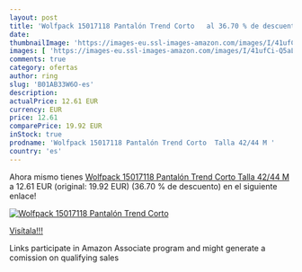 ```yaml
---
layout: post
title: 'Wolfpack 15017118 Pantalón Trend Corto   al 36.70 % de descuento'
date: 
thumbnailImage: 'https://images-eu.ssl-images-amazon.com/images/I/41ufCi-Q5aL._SL200_.jpg'
images: [ 'https://images-eu.ssl-images-amazon.com/images/I/41ufCi-Q5aL._SL200_.jpg' ]
comments: true
category: ofertas
author: ring
slug: 'B01AB33W6O-es'
description:
actualPrice: 12.61 EUR
currency: EUR
price: 12.61
comparePrice: 19.92 EUR
inStock: true
prodname: 'Wolfpack 15017118 Pantalón Trend Corto  Talla 42/44 M '
country: 'es'
---
```


Ahora mismo tienes [Wolfpack 15017118 Pantalón Trend Corto  Talla 42/44 M ](https://www.amazon.es/dp/B01AB33W6O/?tag=tolees-21) a 12.61 EUR (original: 19.92 EUR) (36.70 %  de descuento) en el siguiente enlace!

[![Wolfpack 15017118 Pantalón Trend Corto  ](https://images-eu.ssl-images-amazon.com/images/I/41ufCi-Q5aL._SL200_.jpg)](https://www.amazon.es/dp/B01AB33W6O/?tag=tolees-21)

[Visítala!!!](https://www.amazon.es/dp/B01AB33W6O/?tag=tolees-21)

Links participate in Amazon Associate program and might generate a comission on qualifying sales
